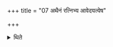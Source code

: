 +++
title = "07 अथैनं रत्निभ्य आवेदयत्येष"

+++

<details><summary>थिते</summary>

अथैनं रत्निभ्य आवेदयत्येष वो भरता राजेति । एष वः कुरवो राजेति कौरव्यम् । एष वः पञ्चाला राजेति पाञ्चालम् । एष वः कुरुपञ्चाला राजेति वा कुरुपाञ्चालान् । एष वो जनता राजेत्यन्यान्त्राज्ञः ७
</details>
